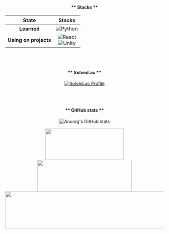 <div align="center">




</h1>


<br>
<br>
<h4> ** Stacks ** </h4>


|State|Stacks|
|:---:|:---:|
|**Learned**|<img alt="Python" src ="https://img.shields.io/badge/Python-3776AB.svg?&style=flat-square&logo=Python&logoColor=white"/> |
|**Using on projects**|<img alt="React" src ="https://img.shields.io/badge/React-61DAFB.svg?&style=flat-square&logo=React&logoColor=white"/><br><img alt="Unity" src ="https://img.shields.io/badge/Unity-FFFFFF.svg?&style=flat-square&logo=Unity&logoColor=black"/> |


<br>
<br>
<h4> ** Solved.ac ** </h4>

[![Solved.ac Profile](http://mazassumnida.wtf/api/v2/generate_badge?boj=nayeon1031)](https://solved.ac/nayeon1031/)



<br>
<br>
<h4> ** GitHub stats ** </h4>

![Anurag's GitHub stats](https://github-readme-stats.vercel.app/api?username=eoyan&show_icons=true&theme=react)</dd>


<a href="https://github.com/devxb/gitanimals">
  <img
    src="https://render.gitanimals.org/lines/eoyan?pet-id=587181348183179491"
    width="250"
    height="100"
  />
</a>

<a href="https://github.com/devxb/gitanimals">
  <img
    src="https://render.gitanimals.org/lines/eoyan?pet-id=587181348183179486"
    width="300"
    height=100"
  />
</a>


<a href="https://github.com/devxb/gitanimals">
  <img
    src="https://render.gitanimals.org/lines/eoyan?pet-id=594904605106400725"
    width="600"
    height="120"
  />
</a>
  



</div>

